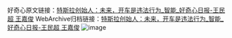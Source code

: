 好奇心原文链接：[特斯拉创始人：未来，开车是违法行为_智能_好奇心日报-王民超 王嘉俊](https://www.qdaily.com/articles/7509.html)
WebArchive归档链接：[特斯拉创始人：未来，开车是违法行为_智能_好奇心日报-王民超 王嘉俊](http://web.archive.org/web/20190623172419/https://www.qdaily.com/articles/7509.html)
![image](http://ww3.sinaimg.cn/large/007d5XDply1g3wjj5a131j30u03m1b29)